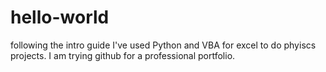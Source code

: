 # hello-world
following the intro guide
 I've used Python and VBA for excel to do phyiscs projects. 
 I am trying github for a professional portfolio.
